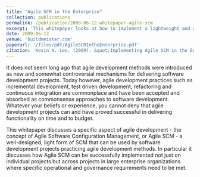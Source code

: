 ```yaml
---
title: "Agile SCM in the Enterprise"
collection: publications
permalink: /publication/2009-06-12-whitepaper-agile-scm
excerpt: 'This whitepaper looks at how to implement a lightweight and agile approach to SCM.'
date: 2009-06-12
venue: 'buildmeister.com'
paperurl: '/files/pdf/AgileSCMInTheEnterprise.pdf'
citation: 'Kevin A. Lee. (2009). &quot;Implementing Agile SCM in the Enterprise.&quot; <i>buildmeister.com</i>.'
---
```

It does not seem long ago that agile development methods were introduced as new and somewhat controversial mechanisms for delivering 
software development projects. Today however, agile development practices such as incremental development, test driven development, 
refactoring and continuous integration are commonplace and have been accepted and absorbed as commonsense approaches to software development. 
Whatever your beliefs or experience, you cannot deny that agile development projects can and have proved successful in delivering functionality 
on time and to budget. 

This whitepaper discusses a specific aspect of agile development - the concept of Agile Software Configuration Management, or Agile SCM - 
a well-designed, light form of SCM that can be used by software development projects practicing agile development methods. 
In particular it discusses how Agile SCM can be successfully implemented not just on individual projects but across projects in large 
enterprise organizations where specific operational and governance requirements need to be met.
